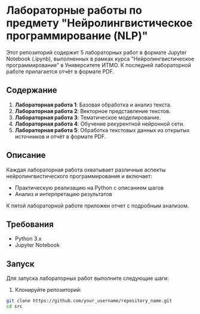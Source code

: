 # Лабораторные работы по предмету "Нейролингвистическое программирование (NLP)" 

Этот репозиторий содержит 5 лабораторных работ в формате Jupyter Notebook (.ipynb), выполненных в рамках курса "Нейролингвистическое программирование" в Университете ИТМО. К последней лабораторной работе прилагается отчёт в формате PDF.

## Содержание

1. **Лабораторная работа 1**: Базовая обработка и анализ текста.
2. **Лабораторная работа 2**: Векторное представление текстов.
3. **Лабораторная работа 3**: Тематическое моделирование.
4. **Лабораторная работа 4**: Обучение рекурентной нейронной сети.
5. **Лабораторная работа 5**: Обработка текстовых данных из открытых источников и отчёт в формате PDF.

## Описание

Каждая лабораторная работа охватывает различные аспекты нейролингвистического программирования и включает:

- Практическую реализацию на Python с описанием шагов
- Анализ и интерпретацию результатов

К пятой лабораторной работе приложен отчет с подробным анализом.

## Требования

- Python 3.x
- Jupyter Notebook

## Запуск

Для запуска лабораторных работ выполните следующие шаги:

1. Клонируйте репозиторий:

```bash
git clone https://github.com/your_username/repository_name.git
cd src

